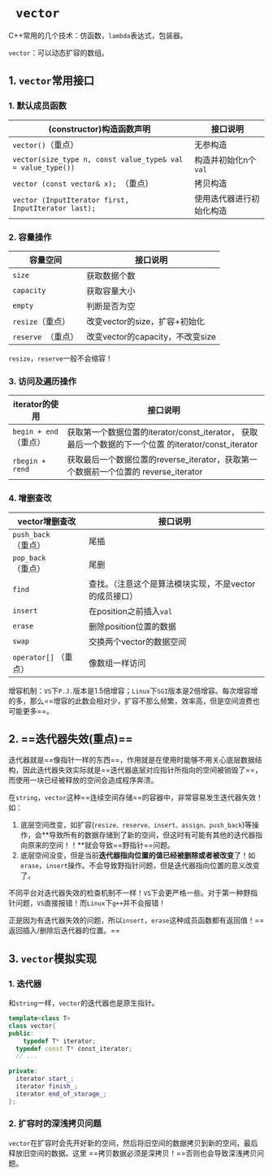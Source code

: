 # `	vector`

C++常用的几个技术：仿函数，`lambda`表达式，包装器。

`vector`：可以动态扩容的数组。

## 1. `vector`常用接口

### 1. 默认成员函数

| (constructor)构造函数声明                                   | 接口说明                 |
| ----------------------------------------------------------- | ------------------------ |
| `vector()`（重点）                                          | 无参构造                 |
| `vector(size_type n, const value_type& val = value_type())` | 构造并初始化n个`val`     |
| `vector (const vector& x); `（重点）                        | 拷贝构造                 |
| `vector (InputIterator first, InputIterator last); `        | 使用迭代器进行初始化构造 |

### 2. 容量操作

| 容量空间           | 接口说明                         |
| ------------------ | -------------------------------- |
| `size `            | 获取数据个数                     |
| `capacity `        | 获取容量大小                     |
| `empty `           | 判断是否为空                     |
| `resize`（重点）   | 改变vector的size，扩容+初始化    |
| `reserve `（重点） | 改变vector的capacity，不改变size |

`resize`，`reserve`一般不会缩容！

### 3. 访问及遍历操作

| iterator的使用        | 接口说明                                                     |
| --------------------- | ------------------------------------------------------------ |
| `begin + end`（重点） | 获取第一个数据位置的iterator/const_iterator， 获取最后一个数据的下一个位置 的iterator/const_iterator |
| `rbegin + rend`       | 获取最后一个数据位置的reverse_iterator，获取第一个数据前一个位置的 reverse_iterator |

### 4. 增删查改

| vector增删查改        | 接口说明                                               |
| --------------------- | ------------------------------------------------------ |
| `push_back`（重点）   | 尾插                                                   |
| `pop_back `（重点）   | 尾删                                                   |
| `find `               | 查找。（注意这个是算法模块实现，不是vector的成员接口） |
| `insert `             | 在position之前插入`val`                                |
| `erase `              | 删除position位置的数据                                 |
| `swap `               | 交换两个vector的数据空间                               |
| `operator[]` （重点） | 像数组一样访问                                         |

增容机制：`VS`下`P.J.`版本是1.5倍增容；`Linux`下`SGI`版本是2倍增容。每次增容增的多，那么==增容的此数会相对少，扩容不那么频繁，效率高，但是空间浪费也可能更多==。



## 2. ==迭代器失效(重点)==

迭代器就是==像指针一样的东西==，作用就是在使用时能够不用关心底层数据结构，因此迭代器失效实际就是==迭代器底层对应指针所指向的空间被销毁了==，而使用一块已经被释放的空间会造成程序奔溃。

在`string`，`vector`这种==连续空间存储==的容器中，非常容易发生迭代器失效！如：

1. 底层空间改变，如扩容(`resize、reserve、insert、assign、push_back`)等操作，会**导致所有的数据存储到了新的空间，但这时有可能有其他的迭代器指向原来的空间！！**就会导致==野指针==问题。
2. 底层空间没变，但是当前**迭代器指向位置的值已经被删除或者被改变**了！如`erase`，`insert`操作。不会导致野指针问题，但是迭代器指向位置的意义改变了。

不同平台对迭代器失效的检查机制不一样！`VS`下会更严格一些。对于第一种野指针问题，`VS`直接报错！而`Linux`下`g++`并不会报错！

正是因为有迭代器失效的问题，所以`insert`，`erase`这种成员函数都有返回值！==返回插入/删除后迭代器的位置。==

## 3. `vector`模拟实现

### 1. 迭代器

和`string`一样，`vector`的迭代器也是原生指针。

```C++
template<class T>
class vector{
public:
	typedef T* iterator;
  typedef const T* const_iterator;
  // ...
  
private:
  iterator start_;
  iterator finish_;
  iterator end_of_storage_;
};
```

### 2. 扩容时的深浅拷贝问题

`vector`在扩容时会先开好新的空间，然后将旧空间的数据拷贝到新的空间，最后释放旧空间的数据。这里 ==拷贝数据必须是深拷贝！==否则也会导致深浅拷贝问题。
